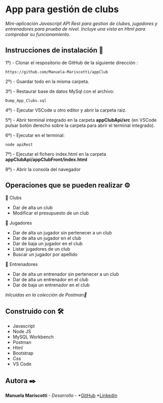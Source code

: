 # App para gestión de clubs

_Mini-aplicación Javascript API Rest para gestion de clubes, jugadores y entrenadores para prueba de nivel. Incluye una vista en Html para comprobar su funcionamiento._


## Instrucciones de instalación 🔧

1º) - Clonar el respositorio de GitHub de la siguiente dirección : 

```
https://github.com/Manuela-Mariscotti/appClub 
```

2º) - Guardar todo en la misma carpeta.

3º) - Restaurar base de datos MySql con el archivo: 

```
Dump_App_Clubs.sql
```

4º) - Ejecutar VSCode u otro editor y abrir la carpeta raiz.

5º) - Abrir terminal integrado en la carpeta **appClubApi/src** (en VSCode pulsar botón derecho sobre la carpeta para abrir el terminal integrado).

6º) - Ejecutar en el terminal:

```
node apiRest
```

7º) - Ejecutar el fichero index.html en la carpeta **appClubApi/appClubFront/index.html**

8º) - Abrir la consola del navegador


## Operaciones que se pueden realizar ⚙️

🔸 Clubs
* Dar de alta un club
* Modificar el presupuesto de un club

🔸 Jugadores
* Dar de alta un jugador sin pertenecer a un club
* Dar de alta un jugador en el club
* Dar de baja un jugador en el club
* Listar jugadores de un club
* Buscar un jugador por apellido

🔸 Entrenadores
* Dar de alta un entrenador sin pertenecer a un club
* Dar de alta un entrenador en el club
* Dar de baja un entrenador en el club

_Inlcuidas en la colección de Postman🚀_


## Construido con 🛠️

* Javascript
* Node JS
* MySQL Workbench
* Postman
* Html
* Bootstrap
* Css
* VS Code


## Autora ✒️

**Manuela Mariscotti** - *Desarrollo* - 
*[GitHub](https://github.com/Manuela-Mariscotti)
*[Linkedin](https://www.linkedin.com/in/manuela-mariscotti/)



